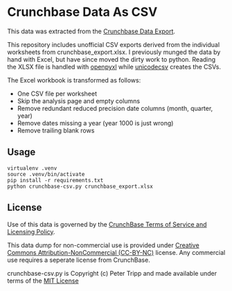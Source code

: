 
# Crunchbase Data As CSV

This data was extracted from the [Crunchbase Data Export](http://info.crunchbase.com/about/crunchbase-data-exports/).

This repository includes unofficial CSV exports derived from the individual worksheets
from crunchbase_export.xlsx. I previously munged the data by hand with Excel,
but have since moved the dirty work to python.  Reading the XLSX file is
handled with [openpyxl](https://openpyxl.readthedocs.org/) while [unicodecsv](https://github.com/jdunck/python-unicodecsv) creates the CSVs.

The Excel workbook is transformed as follows:

 * One CSV file per worksheet
 * Skip the analysis page and empty columns
 * Remove redundant reduced precision date columns (month, quarter, year)
 * Remove dates missing a year (year 1000 is just wrong)
 * Remove trailing blank rows

## Usage

    virtualenv .venv
    source .venv/bin/activate
    pip install -r requirements.txt
    python crunchbase-csv.py crunchbase_export.xlsx

## License

Use of this data is governed by the [CrunchBase Terms of Service and Licensing Policy](http://info.crunchbase.com/docs/terms-of-service/).

This data dump for non-commercial use is provided under
[Creative Commons Attribution-NonCommercial (CC-BY-NC)](http://creativecommons.org/licenses/by-nc/4.0/) license. Any commercial use requires a seperate license from CrunchBase.

crunchbase-csv.py is Copyright (c) Peter Tripp and made available under terms of the [MIT License](https://opensource.org/licenses/MIT)
